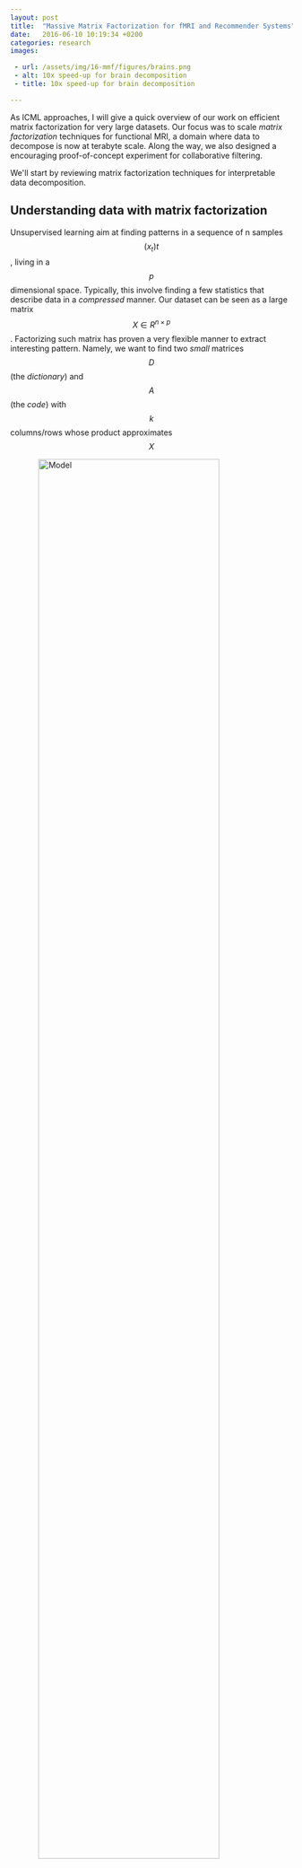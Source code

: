 ```yaml
---
layout: post
title:  "Massive Matrix Factorization for fMRI and Recommender Systems"
date:   2016-06-10 10:19:34 +0200
categories: research
images:

 - url: /assets/img/16-mmf/figures/brains.png
 - alt: 10x speed-up for brain decomposition
 - title: 10x speed-up for brain decomposition

---
```


As ICML approaches, I will give a quick overview of our work on efficient
matrix factorization for very large datasets. Our focus was to scale *matrix
factorization* techniques for functional MRI, a domain where data to
decompose is now at terabyte scale. Along the way, we also designed a encouraging proof-of-concept
experiment for collaborative filtering.

We'll start by reviewing matrix factorization techniques for interpretable data
decomposition.

## Understanding data with matrix factorization

Unsupervised learning aim at finding patterns in a sequence of n samples
$$(x_t)t$$, living in a $$p$$ dimensional space. Typically, this involve finding a few statistics that describe data in a *compressed* manner. Our dataset can be seen as a large matrix $$X \in R^{n \times p}$$. Factorizing such matrix has proven a very flexible manner to extract interesting pattern. Namely, we want to find two *small* matrices $$D$$ (the *dictionary*) and $$A$$ (the *code*) with $$k$$ columns/rows whose product approximates $$X$$

<img src="/assets/img/16-mmf/drawings/poster_model_sparse.png" width="80%" style="display: block; margin: 0 auto;" title="Model" />

Small can mean several things here : we may impose $$k$$ to be small, which amounts to search for a low rank representation of the matrix $$X$$, and thus a subspace of $$RR^p$$ that approximately include all samples. For interpretability, it can be useful, as in the drawing above, to impose sparsity on $$D$$ -- this is what we'll do in fMRI.

In other settings, we may have $$k$$ large but impose $$A$$ *sparse*, leading to an overcomplete dictionary learning setting, that generalize the k-means algorithm. This setting won't interest us today, although we use its terminology.

### fMRI example

We can already instantiate matrix factorization for fMRI as this will make things clearer. We study resting-state functional imaging : 500 subjects go four times in a scanner, to get their brain activity recorded during 15 minutes while at rest -- roughly, a 3D image of their brain activity is acquired every second. This yields 2 millions 3D images of brain activity, each of them with 200 000 *voxels* -- **2TB** of dense data. We want to extract spatial activity maps that constitute a good basis for these images:

<img src="/assets/img/16-mmf/drawings/poster_fmri_dl_flat.png" width="80%" style="display: block; margin: 0 auto;" title="Model" />


What we are most interested in is the dictionary $$D$$, that holds, say, 70 sparse spatial maps. We expect those to capture functional networks, segmenting the auditory, visual, motor cortex, etc. Sparsity and low-rank are key for pattern discovery: we want to find few maps, with few activated regions.

## Matrix factorization for large datasets

A little math should be introduced to better grasp our problem. Decomposing $$X$$ into the product $$D A$$ can be done by solving an optimization problem (see **[Olshausen '97]** for the initial problem setting):

$$
\min_{D \in \mathcal{C}, A \in R^{k\times p}} \Vert X - D A \Vert_2^2 + \lambda \Omega(\alpha)
$$

where structure and sparsity can be imposed via constraints (convex set $$\mathcal{C}$$)
and penalties. For example, we may impose dictionary columns to live in $$\ell_1$$ balls, to get a sparse dictionary.

Solving this minimization problem is where all the honey is : let's see what methods can be used when $$X$$ grows large.

A naive solver alternatively minimize the loss function over $$A$$ and $$D$$. Meaning, given $$X$$ and $$A$$, find the best $$D$$, given $$X$$ and $$D$$, find the best $$A$$, and repeat. If we look at it from a dictionary oriented point of view, we define
$$ A(D) = \text{arg}\,\min_{A \in R^{k \times n}} \Vert X - D A \Vert_F^2  + \lambda \Omega(A) $$

$$ \alpha_i(D) = \text{arg}\,\min_{A \in R^{k \times n}} \Vert x_i - D \alpha_i \Vert_F^2  + \lambda \Omega(\alpha_i) $$

where the second equality has used the colummns $$(\alpha_i)$$ of $$A$$ -- we'll see why in a minute. The naive algorithm simply consist in doing

$$
\begin{aligned}
D_t &= \text{arg}\,\min_{D \in \mathcal{C}} \Vert X - D A(D_{t-1}) \Vert_F^2 \\
&= \min_{D} \sum_{i=1}^n \Vert x_i - D \alpha_i(D_{n-1})) \Vert_F^2
\end{aligned}
$$

This takes time, as the whole data $$X$$ is loaded at each iteration. In fact, it quickly becomes intractable: beyond 1 million entry in $$X$$, it already takes hours.

### Going online

A very efficient way to get past this intractability was introduced by **[Mairal '10]**. Computing $$A$$ for the whole dataset is costly, and overkill for a single step of improving the dictionary: we can maintain an approximation of this code by streaming the data and optimizing the dictionary along the stream.

<img src="/assets/img/16-mmf/drawings/poster_model_sparse_online.png" width="80%" style="display: block; margin: 0 auto;" title="Model" />

As the drawing above indicates, we look at data sample $$x_t$$ after
sample. At iteration $$t$$t, we use the current dictionary to compute the associated loadings
$$\alpha_t$$:

$$\alpha_t(D) = \text{arg}\,\min_{A \in R^{k \times n}} \Vert x_t - D_{t-1} \alpha_t \Vert_F^2  + \lambda \Omega(\alpha_t)$$

We then solve, at each iteration

$$D_t = \text{arg}\,\min_{D \in \mathcal{C}} \sum_{i=1}^t \Vert x_i - D \alpha_i \Vert_F^2$$

This look very much like the original update, except we use outdated
$$\alpha_t$$ to approximate our objective function. The essential idea here is
start solving the problem with a very inaccurate approximation of it, and
improve it by looking at more data.

A single iteration of the algorithm depend on $$p$$ but no longer on $$n$$, and the
algorithm empirically converges in a few epochs on data. This is very efficient
when data dimension $$p$$ is reasonable -- as a matter of fact the online algorithm
was initially designed to handle large sequences of 16x16 image patches -- **a
very low p compared to fMRI setting**.

## Handling large sample dimension

This is where our contribution begins. We want to provide an algorithm that
 scales not only in the number of samples but also in the sample dimension. To
 scale in the number of samples, we went from using $$X$$ to using $$x_t$$ at
 each iteration, allowing around n time faster iterations. Here, $$x_t$$ is
 still too large, and **we want to acquire information even faster**.

This is where we introduce *random subsampling*: can we improve the dictionary
with only a *fraction* of a sample at each iteration. The answer is yes, as we'll
now show.  The algorithm we propose loads a fraction of a sample $$x_t$$ at each
iteration and use it to update the approximation of the optimization problem.
The fraction is different at each iteration: this way, we are able to obtain
information about the whole feature space, in a stochastic manner. We go a step
beyond in randomness:

![Random subsampling](/assets/img/16-mmf/drawings/poster_next_level.png)

$$M_t x_t$$ corresponds to a subsampling of $$x_t$$, choosing $$M_t$$ to be a $$[0, 1]$$ diagonal matrix with, say, 90% zeros.

The whole difficulty lies in constructing the right approximations so that the
problem we solve at each iteration looks more and more like the original
optimization problem -- just like the online algorithm does.

The online algorithm relies on a few low dimensional statistics that
 sufficiently describe the approximate problem. These are updated in a
 $$\mathcal{O}(p)$$ cost -- ensuring scalable single iteration, and hence the online magic.

Our objective here is to speed up iteration of a constant factor, that
corresponds to the factor of dimension reduction. We must therefore ensure that
everything we do at iteration t scales in $$\mathcal{O}(s)$$, where $$s$$ is the *reduced* dimension.
That way, we gain a constant factor (from 2 to 12 on large datasets, as we'll
see) on single iteration complexity (*computational speed-up*), and we expect not to
loose it because of the approximation we introduce (*approximation errance*).

This is because **very large datasets have often many redundancies**, accessing
a stochastic part of sample does not reduce much the information acquired at
each iteration.  As we'll see, on large datasets, the balance is therefore very
much on the side of single iteration computational speed-up.

The constraint we introduce on iteration complexity restrains much what we are able to do. To sum up, we have to adapt the three steps of the online algorithm
- Computing the code from past iterate : we rely on a *sketched* version of code computation, where we only look at $$M_t$$ features of $$x_t$$ and $$D_{t-1}$$

$$
\begin{aligned}\alpha_t(D) &= \text{arg}\,\min_{A \in R^{k \times n}} \Vert M_t(x_t - D_{t-1} \alpha_t) \Vert_F^2 + \lambda \frac{s}{p} \Omega(\alpha)
\end{aligned}
$$

- Aggregating this partial sample and code in an approximative objective, as we do by summing $$t$$ factors in the online algorithm. We have to do this in a clever manner so that we only update statistics of size in s and not in p. This includes keeping tracks of the number of time we saw a feature in the past.

- Updating the dictionary: we can't update the full $$D$$ at each iteration as this is $$\mathcal{O}(p)$$ costly. It makes sense to update the features of the dictionary atoms that were seen in $$M_t$$, ensuring that $$D$$ remains in $$\mathcal{C}$$ by projection.

I skipped the math in the two last parts, but you can access it in more detail [on these slides](docs/presentations/icml_presentation.pdf). You will also find a detailed comparison between our algorithm and the original online algorithm.

## Results

Let's get to the most important part: do we get desired speed-up, is the dictionary
we compute as good as those we would obtain with previous algorithms ?

**On fMRI, we can push the reduction up to x12 and obtain x10 speed-up compared to the online algorithm**. Remember that a single pass on the data would take 235h using the online algorithm. We'll use the obtained maps as a baseline. Maps are blobish, with noiseless contours.

In no more than 10h, our algorithm, using a 12-fold reduction, is able to recover maps that are almost as epxloitable as the baseline one. In comparison, the original algorithm stopped after 10h yields very poor results: noisy maps with many blobs.

Displaying the contour of these maps makes it clearly appear:

![Brains](/assets/img/16-mmf/figures/brains.png)

We can quantify the speed-up we obtain by looking at convergence curve, that decribe how good the dictionary perform as a basis on a test set, against time spent in computation.

<img src="/assets/img/16-mmf/figures/bench.png" width="70%" style="display: block; margin: 0 auto;" title="Bench" />

**Convergence is obtained x10 more quickly** with a 12 times reduction.
This is very valuable for practioners ! Information is indeed acqired faster,
as the speed-up we obtained is close to the reduction we imposed.

## Collaborative filtering

Our setting imposes masks on data to speed up learning. Quite interestingly,
collaborative filtering brings us a setting where we can only acces *masked*
data, that corresponds to, for example, the few movies that a user has rated.
Matrix factorization is there used to reconstructe the incomplete matrix $$X$$ (see, for instance **[Szabo '11']**).
To evaluate the performance of our model, we look at rating prediction on a
test set. We compare our algorithm with a fast coordiate descent solver from
[spira](http://github.com/mathieublondel/spira), that does not involve setting any
hyperparmeter -- our algorithm is, unlike SGD, not very dependant on
hyperparameters. We get good results on large datasets (Netflix,
Movielens 10M), as these benches show. On **Netflix**, our algorithm is **7x faster** than the coordinate descent solver, which was the fastest well-packaged collaborative filtering algorithm we could find.

<img src="/assets/img/16-mmf/figures/rec_bench.png" width="100%" style="display: block; margin: 0 auto;" title="Collaborative filtering benches" />

Our model is very simple (minimization of an $$\ell_2$$ loss), and we do not get
state of the art prediction on Netflix. However, this experiment shows that our
algorithm is able to learn a decomposition even with non random masks, and
demonstrate the efficiency of imposing the complexity constraints explained
above.

## Conclusion

Leveraging random subsampling with online learning is thus a very efficient manner to perform matrix factorization on datasets large in both direction. Our algorithm had no convergence guarantee at the time of contribution (February), but we now have a slightly adapted algorithm that converges with the same guarantee as in the original online matrix factorization paper -- we rely on the stochastic majorization minimization framework **[Mairal '13]**.

[A Python package](http://github.com/arthurmensch/modl) is available for reproducibility. We hope to integrate this algorithm in more well-known library in the long term.

I hope that this post was readable enough and has interested you. You'll find
more details in our [paper](https://hal.archives-ouvertes.fr/hal-01308934),
[poster](/docs/posters/icml_poster.pdf) and [slides](/docs/presentations/icml_presentation.pdf). I
will present this work in ICML New York Monday June 20th at 11h45. Discussions are
welcome !

## References

- **[Mairal '10]** Mairal, Julien, Francis Bach, Jean Ponce, and Guillermo Sapiro. “Online Learning for Matrix Factorization and Sparse Coding.” The Journal of Machine Learning Research, 2010.

- **[Mairal '13]** Mairal, Julien. “Stochastic Majorization-\minimization Algorithms for Large-Scale Optimization.” In Advances in Neural Information Processing Systems, 2013.

- **[Olshausen '97]** Olshausen, Bruno A., and David J. Field. “Sparse Coding with an Overcomplete Basis Set: A Strategy Employed by V1?” Vision Research, 1997.

- **[Szabo '11]** Szabó, Zoltán, Barnabás Póczos, and András Lorincz. “Online Group-Structured Dictionary Learning.” In Proceedings of the IEEE Conference on Computer Vision and Pattern Recognition, 2011.

- See also [these slides](/docs/presentations/icml_presentation.pdf)
